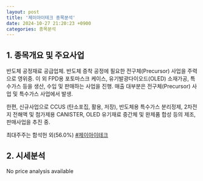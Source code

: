 ```yaml
---
layout: post
title: '제이아이테크 종목분석'
date: 2024-10-27 21:20:23 +0900
categories: 종목분석
---
```


## 1. 종목개요 및 주요사업

반도체 공정재료 공급업체. 반도체 증착 공정에 필요한 전구체(Precursor) 사업을 주력으로 영위중. 이 외 FPD용 포토마스크 케이스, 유기발광다이오드(OLED) 소재가공, 특수가스 등을 생산, 수입 및 판매하는 사업을 진행. 매출 대부분은 전구체(Precursor) 사업 및 특수가스 사업에서 발생.

한편, 신규사업으로 CCUS (탄소포집, 활용, 저장), 반도체용 특수가스 분리정제, 2차전지 전해액 및 첨가제용 CANISTER, OLED 유기재료 중간체 및 완제품 합성 등의 제조, 판매사업을 추진 중.

최대주주는 함석헌 외(56.0%)
[#제이아이테크](#)

## 2. 시세분석

No price analysis available
